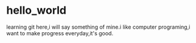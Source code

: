 # hello_world
learning git
here,i will say something of mine.i like computer programing,i want to make progress everyday,it's good.

